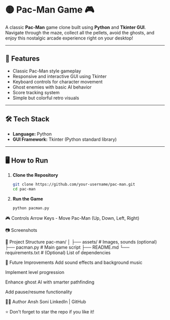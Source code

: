 # 🟡 Pac-Man Game 🎮

A classic **Pac-Man** game clone built using **Python** and **Tkinter GUI**. Navigate through the maze, collect all the pellets, avoid the ghosts, and enjoy this nostalgic arcade experience right on your desktop!

---

## 📌 Features

- Classic Pac-Man style gameplay
- Responsive and interactive GUI using Tkinter
- Keyboard controls for character movement
- Ghost enemies with basic AI behavior
- Score tracking system
- Simple but colorful retro visuals

---

## 🛠️ Tech Stack

- **Language:** Python
- **GUI Framework:** Tkinter (Python standard library)

---

## 🖥️ How to Run

1. **Clone the Repository**
   ```bash
   git clone https://github.com/your-username/pac-man.git
   cd pac-man

2. **Run the Game**
   ```bash
   python pacman.py

🎮 Controls
Arrow Keys - Move Pac-Man (Up, Down, Left, Right)

📷 Screenshots

📁 Project Structure
pac-man/
│
├── assets/            # Images, sounds (optional)
├── pacman.py          # Main game script
├── README.md
└── requirements.txt   # (Optional) List of dependencies

🚀 Future Improvements
Add sound effects and background music

Implement level progression

Enhance ghost AI with smarter pathfinding

Add pause/resume functionality

🙋‍♂️ Author
Ansh Soni
LinkedIn | GitHub

⭐ Don't forget to star the repo if you like it!
